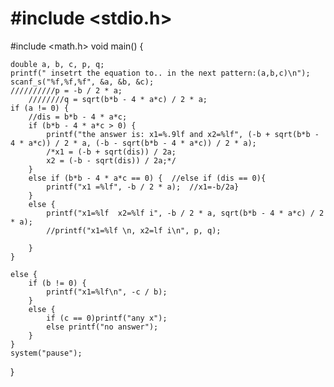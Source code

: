 # #include <stdio.h>
#include <math.h>
void main() {

	double a, b, c, p, q;
	printf(" insetrt the equation to.. in the next pattern:(a,b,c)\n");
	scanf_s("%f,%f,%f", &a, &b, &c);
	//////////p = -b / 2 * a;
		////////q = sqrt(b*b - 4 * a*c) / 2 * a;
	if (a != 0) {
		//dis = b*b - 4 * a*c;
		if (b*b - 4 * a*c > 0) {
			printf("the answer is: x1=%.9lf and x2=%lf", (-b + sqrt(b*b - 4 * a*c)) / 2 * a, (-b - sqrt(b*b - 4 * a*c)) / 2 * a);
			/*x1 = (-b + sqrt(dis)) / 2a;
			x2 = (-b - sqrt(dis)) / 2a;*/
		}
		else if (b*b - 4 * a*c == 0) {  //else if (dis == 0){
			printf("x1 =%lf", -b / 2 * a);	//x1=-b/2a}
		}
		else {
			printf("x1=%lf  x2=%lf i", -b / 2 * a, sqrt(b*b - 4 * a*c) / 2 * a);
			//printf("x1=%lf \n, x2=lf i\n", p, q);

		}
	}

	else {
		if (b != 0) {
			printf("x1=%lf\n", -c / b);
		}
		else {
			if (c == 0)printf("any x");
			else printf("no answer");
		}
	}
	system("pause");

}
